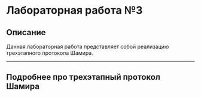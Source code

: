 # Лабораторная работа №3

## Описание

Данная лабораторная работа представляет собой реализацию трехэтапного протокола Шамира.

---

## Подробнее про трехэтапный протокол Шамира
